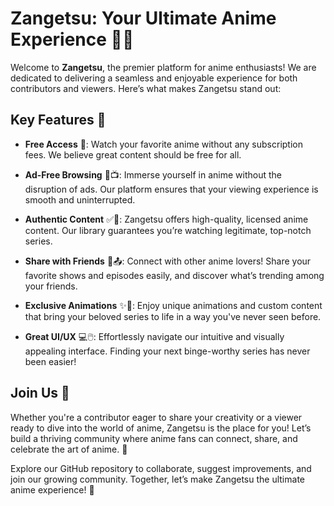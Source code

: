
# Zangetsu: Your Ultimate Anime Experience 🎌🎥

Welcome to **Zangetsu**, the premier platform for anime enthusiasts! We are dedicated to delivering a seamless and enjoyable experience for both contributors and viewers. Here’s what makes Zangetsu stand out:

## Key Features 🌟

- **Free Access** 🎉: Watch your favorite anime without any subscription fees. We believe great content should be free for all.
  
- **Ad-Free Browsing** 🚫📺: Immerse yourself in anime without the disruption of ads. Our platform ensures that your viewing experience is smooth and uninterrupted.
  
- **Authentic Content** ✅📀: Zangetsu offers high-quality, licensed anime content. Our library guarantees you’re watching legitimate, top-notch series.
  
- **Share with Friends** 👥📤: Connect with other anime lovers! Share your favorite shows and episodes easily, and discover what’s trending among your friends.
  
- **Exclusive Animations** ✨🎨: Enjoy unique animations and custom content that bring your beloved series to life in a way you've never seen before.
  
- **Great UI/UX** 💻🖱️: Effortlessly navigate our intuitive and visually appealing interface. Finding your next binge-worthy series has never been easier!

## Join Us 🎎

Whether you're a contributor eager to share your creativity or a viewer ready to dive into the world of anime, Zangetsu is the place for you! Let’s build a thriving community where anime fans can connect, share, and celebrate the art of anime. 🌸

Explore our GitHub repository to collaborate, suggest improvements, and join our growing community. Together, let’s make Zangetsu the ultimate anime experience! 🚀

